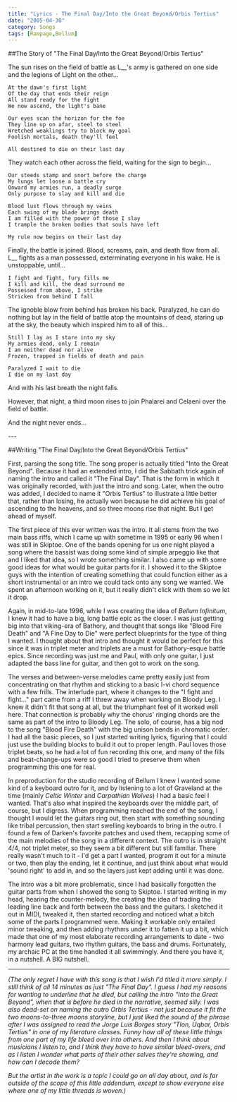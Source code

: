 ```yaml
---
title: "Lyrics - The Final Day/Into the Great Beyond/Orbis Tertius"
date: "2005-04-30"
category: Songs
tags: [Rampage,Bellum]
---
```


##The Story of "The Final Day/Into the Great Beyond/Orbis Tertius"

The sun rises on the field of battle as L\_\_'s army is gathered on one side and the legions of Light on the other... 

```
At the dawn's first light
Of the day that ends their reign
All stand ready for the fight
We now ascend, the light's bane

Our eyes scan the horizon for the foe
They line up on afar, steel to steel
Wretched weaklings try to block my goal
Foolish mortals, death they'll feel

All destined to die on their last day
```

They watch each other across the field, waiting for the sign to begin...

```
Our steeds stamp and snort before the charge
My lungs let loose a battle cry
Onward my armies run, a deadly surge
Only purpose to slay and kill and die

Blood lust flows through my veins
Each swing of my blade brings death
I am filled with the power of those I slay
I trample the broken bodies that souls have left

My rule now begins on their last day
```

Finally, the battle is joined. Blood, screams, pain, and death flow from all. L\_\_ fights as a man possessed, exterminating everyone in his wake. He is unstoppable, until...

```
I fight and fight, fury fills me
I kill and kill, the dead surround me
Possessed from above, I strike
Stricken from behind I fall
```

The ignoble blow from behind has broken his back. Paralyzed, he can do nothing but lay in the field of battle atop the mountains of dead, staring up at the sky, the beauty which inspired him to all of this...

```
Still I lay as I stare into my sky
My armies dead, only I remain
I am neither dead nor alive
Frozen, trapped in fields of death and pain

Paralyzed I wait to die
I die on my last day
```

And with his last breath the night falls.

However, that night, a third moon rises to join Phalarei and Celaeni over the field of battle.

And the night never ends...

\-\-\-

##Writing "The Final Day/Into the Great Beyond/Orbis Tertius"

First, parsing the song title. The song proper is actually titled "Into the Great Beyond". Because it had an extended intro, I did the Sabbath trick again of naming the intro and called it "The Final Day". That is the form in which it was originally recorded, with just the intro and song. Later, when the outro was added, I decided to name it "Orbis Tertius" to illustrate a little better that, rather than losing, he actually won because he did achieve his goal of ascending to the heavens, and so three moons rise that night. But I get ahead of myself.

The first piece of this ever written was the intro. It all stems from the two main bass riffs, which I came up with sometime in 1995 or early 96 when I was still in Skiptoe. One of the bands opening for us one night played a song where the bassist was doing some kind of simple arpeggio like that and I liked that idea, so I wrote something similar. I also came up with some good ideas for what would be guitar parts for it. I showed it to the Skiptoe guys with the intention of creating something that could function either as a short instrumental or an intro we could tack onto any song we wanted. We spent an afternoon working on it, but it really didn't click with them so we let it drop.

Again, in mid-to-late 1996, while I was creating the idea of *Bellum Infinitum*, I knew it had to have a big, long battle epic as the closer. I was just getting big into that viking-era of Bathory, and thought that songs like "Blood Fire Death" and "A Fine Day to Die" were perfect blueprints for the type of thing I wanted. I thought about that intro and thought it would be perfect for this since it was in triplet meter and triplets are a must for Bathory-esque battle epics. Since recording was just me and Paul, with only one guitar, I just adapted the bass line for guitar, and then got to work on the song.

The verses and between-verse melodies came pretty easily just from concentrating on that rhythm and sticking to a basic I-vi chord sequence with a few frills. The interlude part, where it changes to the "I fight and fight..." part came from a riff I threw away when working on Bloody Leg. I knew it didn't fit that song at all, but the triumphant feel of it worked well here. That connection is probably why the chorus' ringing chords are the same as part of the intro to Bloody Leg. The solo, of course, has a big nod to the song "Blood Fire Death" with the big unison bends in chromatic order. I had all the basic pieces, so I just started writing lyrics, figuring that I could just use the building blocks to build it out to proper length. Paul loves those triplet beats, so he had a lot of fun recording this one, and many of the fills and beat-change-ups were so good I tried to preserve them when programming this one for real.

In preproduction for the studio recording of Bellum I knew I wanted some kind of a keyboard outro for it, and by listening to a lot of Graveland at the time (mainly *Celtic Winter* and *Carpathian Wolves*) I had a basic feel I wanted. That's also what inspired the keyboards over the middle part, of course, but I digress. When programming reached the end of the song, I thought I would let the guitars ring out, then start with something sounding like tribal percussion, then start swelling keyboards to bring in the outro. I found a few of Darken's favorite patches and used them, recapping some of the main melodies of the song in a different context. The outro is in straight 4/4, not triplet meter, so they seem a bit different but still familiar. There really wasn't much to it - I'd get a part I wanted, program it out for a minute or two, then play the ending, let it continue, and just think about what would 'sound right' to add in, and so the layers just kept adding until it was done.

The intro was a bit more problematic, since I had basically forgotten the guitar parts from when I showed the song to Skiptoe. I started writing in my head, hearing the counter-melody, the creating the idea of trading the leading line back and forth between the bass and the guitars. I sketched it out in MIDI, tweaked it, then started recording and noticed what a bitch some of the parts I programmed were. Making it workable only entailed minor tweaking, and then adding rhythms under it to fatten it up a bit, which made that one of my most elaborate recording arrangements to date - two harmony lead guitars, two rhythm guitars, the bass and drums. Fortunately, my archaic PC at the time handled it all swimmingly. And there you have it, in a nutshell. A BIG nutshell.

***

*(The only regret I have with this song is that I wish I'd titled it more simply. I still think of all 14 minutes as just "The Final Day". I guess I had my reasons for wanting to underline that he died, but calling the intro "Into the Great Beyond", when that is before he died in the narrative, seemed silly. I was also dead-set on naming the outro Orbis Tertius - not just because it fit the two moons-to-three moons storyline, but I just liked the sound of the phrase after I was assigned to read the Jorge Luis Borges story "Tlon, Uqbar, Orbis Tertius" in one of my literature classes. Funny how all of these little things from one part of my life bleed over into others. And then I think about musicians I listen to, and I think they have to have similar bleed-overs, and as I listen I wonder what parts of their other selves they're showing, and how can I decode them?*

*But the artist in the work is a topic I could go on all day about, and is far outside of the scope of this little addendum, except to show everyone else where one of my little threads is woven.)*
